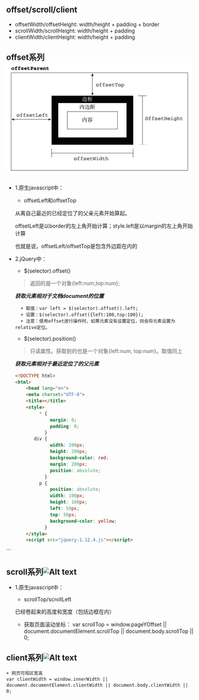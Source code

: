 ## offset/scroll/client

* offsetWidth/offsetHeight: width/height + padding + border
* scrollWidth/scrollHeight: width/height + padding
* clientWidth/clientHeight: width/height + padding



## offset系列 ![Alt text](./offset.png)
* 1.原生javascript中：
    + offsetLeft和offsetTop

    从离自己最近的已经定位了的父亲元素开始算起。

    offsetLeft是以border的左上角开始计算；style.left是以margin的左上角开始计算

    也就是说，offsetLeft/offsetTop是包含外边距在内的
* 2.jQuery中：
    + $(selector).offset()

    > 返回的是一个对象{left:num,top:num};

    ***获取元素相对于文档document的位置***

        + 取值：var left = $(selector).offset().left;
        + 设置：$(selector).offset({left:100,top:100});
        + 注意：使用offset进行操作时，如果元素没有设置定位，则会将元素设置为relative定位。
    + $(selector).position()
    > 只读属性。获取到的也是一个对象{left:num, top:num}。取值同上 

    ***获取元素相对于最近定位了的父元素***

    ```html
    <!DOCTYPE html>
    <html>
        <head lang="en">
        <meta charset="UTF-8">
        <title></title>
        <style>
             * {
                 margin: 0;
                 padding: 0;
               }
           div {
                 width: 200px;
                 height: 200px;
                 background-color: red;
                 margin: 200px;
                 position: absolute;
               }
             p {
                 position: absolute;
                 width: 100px;
                 height: 100px;
                 left: 50px;
                 top: 50px;
                 background-color: yellow;
               }
        </style>
        <script src="jquery-1.12.4.js"></script>
</head>
<body>
<div><p></p></div>
<script>
 console.log($('p').offset().left); //250
 console.log($('p').offset().top); //250
 console.log($('p').position().left); //50
 console.log($('p').position().top); //50
</script>
</body>
</html>
```

## scroll系列![Alt text](./scroll.png)
* 1.原生javascript中：
    + scrollTop/scrollLeft

    已经卷起来的高度和宽度（包括边框在内）
    + 获取页面滚动坐标：
    var scrollTop = window.pageYOffset || document.documentElement.scrollTop || document.body.scrollTop || 0;

## client系列![Alt text](./client.png)
    + 网页可视区宽高
    var clientWidth = window.innerWidth || document.documentElement.clientWidth || document.body.clientWidth || 0;


